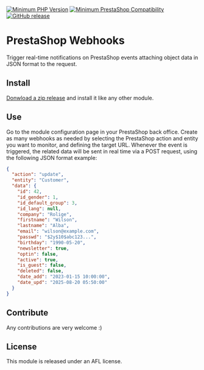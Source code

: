 [![Minimum PHP Version](https://img.shields.io/badge/php-%3E%3D%205.6.1-8892BF.svg)](https://php.net/)
[![Minimum PrestaShop Compatibility](https://img.shields.io/badge/prestashop-%3E%3D%201.7-8892BF.svg)](https://doc.prestashop.com/pages/viewpage.action?pageId=54264853)
[![GitHub release](https://img.shields.io/github/v/release/prestaalba/ps_webhooks)](https://github.com/prestaalba/ps_webhooks/releases)

# PrestaShop Webhooks

Trigger real-time notifications on PrestaShop events attaching object data in JSON format to the request.

## Install

[Donwload a zip release](https://github.com/prestaalba/ps_webhooks/releases) and install it like any other module.

## Use

Go to the module configuration page in your PrestaShop back office. Create as many webhooks as needed by selecting the PrestaShop action and entity you want to monitor, and defining the target URL. Whenever the event is triggered, the related data will be sent in real time via a POST request, using the following JSON format example:

```json
{
  "action": "update",
  "entity": "Customer",
  "data": {
    "id": 42,
    "id_gender": 1,
    "id_default_group": 3,
    "id_lang": null,
    "company": "Rolige",
    "firstname": "Wilson",
    "lastname": "Alba",
    "email": "wilson@example.com",
    "passwd": "$2y$10$abc123...",
    "birthday": "1990-05-20",
    "newsletter": true,
    "optin": false,
    "active": true,
    "is_guest": false,
    "deleted": false,
    "date_add": "2023-01-15 10:00:00",
    "date_upd": "2025-08-20 05:50:00"
  }
}
```

## Contribute

Any contributions are very welcome :)

## License

This module is released under an AFL license.
